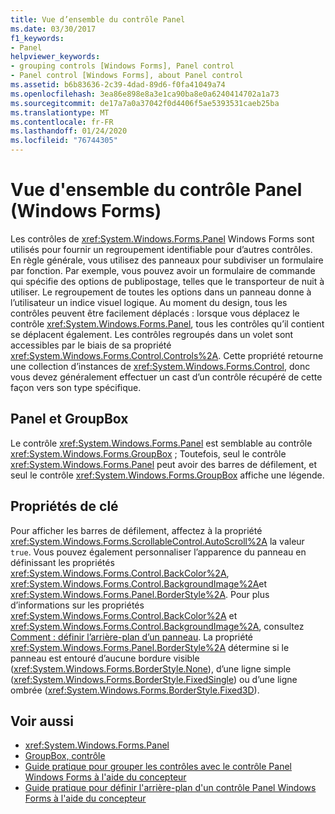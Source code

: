 ```yaml
---
title: Vue d’ensemble du contrôle Panel
ms.date: 03/30/2017
f1_keywords:
- Panel
helpviewer_keywords:
- grouping controls [Windows Forms], Panel control
- Panel control [Windows Forms], about Panel control
ms.assetid: b6b83636-2c39-4dad-89d6-f0fa41049a74
ms.openlocfilehash: 3ea86e898e8a3e1ca90ba8e0a6240414702a1a73
ms.sourcegitcommit: de17a7a0a37042f0d4406f5ae5393531caeb25ba
ms.translationtype: MT
ms.contentlocale: fr-FR
ms.lasthandoff: 01/24/2020
ms.locfileid: "76744305"
---
```

# <a name="panel-control-overview-windows-forms"></a>Vue d'ensemble du contrôle Panel (Windows Forms)
Les contrôles de <xref:System.Windows.Forms.Panel> Windows Forms sont utilisés pour fournir un regroupement identifiable pour d’autres contrôles. En règle générale, vous utilisez des panneaux pour subdiviser un formulaire par fonction. Par exemple, vous pouvez avoir un formulaire de commande qui spécifie des options de publipostage, telles que le transporteur de nuit à utiliser. Le regroupement de toutes les options dans un panneau donne à l’utilisateur un indice visuel logique. Au moment du design, tous les contrôles peuvent être facilement déplacés : lorsque vous déplacez le contrôle <xref:System.Windows.Forms.Panel>, tous les contrôles qu’il contient se déplacent également. Les contrôles regroupés dans un volet sont accessibles par le biais de sa propriété <xref:System.Windows.Forms.Control.Controls%2A>. Cette propriété retourne une collection d’instances de <xref:System.Windows.Forms.Control>, donc vous devez généralement effectuer un cast d’un contrôle récupéré de cette façon vers son type spécifique.  
  
## <a name="panel-versus-groupbox"></a>Panel et GroupBox  
 Le contrôle <xref:System.Windows.Forms.Panel> est semblable au contrôle <xref:System.Windows.Forms.GroupBox> ; Toutefois, seul le contrôle <xref:System.Windows.Forms.Panel> peut avoir des barres de défilement, et seul le contrôle <xref:System.Windows.Forms.GroupBox> affiche une légende.  
  
## <a name="key-properties"></a>Propriétés de clé  
 Pour afficher les barres de défilement, affectez à la propriété <xref:System.Windows.Forms.ScrollableControl.AutoScroll%2A> la valeur `true`. Vous pouvez également personnaliser l’apparence du panneau en définissant les propriétés <xref:System.Windows.Forms.Control.BackColor%2A>, <xref:System.Windows.Forms.Control.BackgroundImage%2A>et <xref:System.Windows.Forms.Panel.BorderStyle%2A>. Pour plus d’informations sur les propriétés <xref:System.Windows.Forms.Control.BackColor%2A> et <xref:System.Windows.Forms.Control.BackgroundImage%2A>, consultez [Comment : définir l’arrière-plan d’un panneau](how-to-set-the-background-of-a-windows-forms-panel.md). La propriété <xref:System.Windows.Forms.Panel.BorderStyle%2A> détermine si le panneau est entouré d’aucune bordure visible (<xref:System.Windows.Forms.BorderStyle.None>), d’une ligne simple (<xref:System.Windows.Forms.BorderStyle.FixedSingle>) ou d’une ligne ombrée (<xref:System.Windows.Forms.BorderStyle.Fixed3D>).  
  
## <a name="see-also"></a>Voir aussi

- <xref:System.Windows.Forms.Panel>
- [GroupBox, contrôle](groupbox-control-windows-forms.md)
- [Guide pratique pour grouper les contrôles avec le contrôle Panel Windows Forms à l'aide du concepteur](group-controls-with-wf-panel-control-using-the-designer.md)
- [Guide pratique pour définir l'arrière-plan d'un contrôle Panel Windows Forms à l'aide du concepteur](how-to-set-the-background-of-a-windows-forms-panel-using-the-designer.md)
